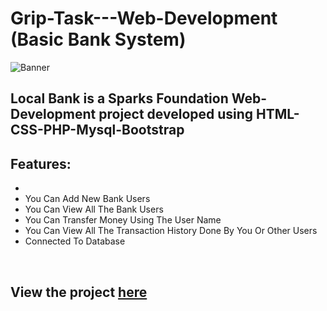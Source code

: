 # Grip-Task---Web-Development (Basic Bank System)

![Banner](https://user-images.githubusercontent.com/90010134/161852269-7c470404-a3e1-4c10-a611-9801e38f13f2.png)

## Local Bank is a Sparks Foundation Web-Development project developed using HTML-CSS-PHP-Mysql-Bootstrap

## Features:
* 
* You Can Add New Bank Users
* You Can View All The Bank Users 
* You Can Transfer Money Using The User Name
* You Can View All The Transaction History Done By You Or Other Users
* Connected To Database


<br>


## View the project [here](http://nour3adel.atwebpages.com/)
